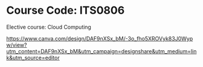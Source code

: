 # Course Code: ITS0806
Elective course: Cloud Computing


https://www.canva.com/design/DAF9nXSx_bM/-3o_fho5XROVyk83J0Wypw/view?utm_content=DAF9nXSx_bM&utm_campaign=designshare&utm_medium=link&utm_source=editor
